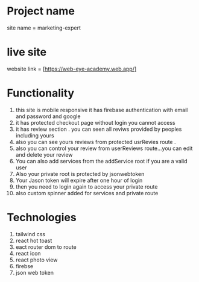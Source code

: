 # Project name

site name = marketing-expert

# live site

website link = [https://web-eye-academy.web.app/]

# Functionality

1. this site is mobile responsive it has firebase authentication with email and password and google
2. it has protected checkout page without login you cannot access
3. it has review section . you can seen all reviws provided by peoples including yours
4. also you can see yours reviews from protected usrRevies route .
5. also you can control your review from userReviews route...you can edit and delete your review
6. You can also add services from the addService root if you are a valid user
7. Also your private root is protected by jsonwebtoken
8. Your Jason token will expire after one hour of login
9. then you need to login again to access your private route
10. also custom spinner added for services and private route

# Technologies

1. tailwind css
2. react hot toast
3. eact router dom to route
4. react icon
5. react photo view
6. firebse
7. json web token

